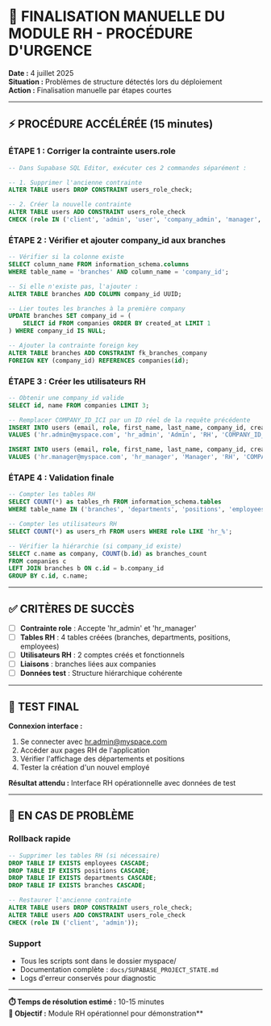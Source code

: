 # 🚨 FINALISATION MANUELLE DU MODULE RH - PROCÉDURE D'URGENCE

**Date :** 4 juillet 2025  
**Situation :** Problèmes de structure détectés lors du déploiement  
**Action :** Finalisation manuelle par étapes courtes  

---

## ⚡ PROCÉDURE ACCÉLÉRÉE (15 minutes)

### **ÉTAPE 1 : Corriger la contrainte users.role**
```sql
-- Dans Supabase SQL Editor, exécuter ces 2 commandes séparément :

-- 1. Supprimer l'ancienne contrainte
ALTER TABLE users DROP CONSTRAINT users_role_check;

-- 2. Créer la nouvelle contrainte
ALTER TABLE users ADD CONSTRAINT users_role_check 
CHECK (role IN ('client', 'admin', 'user', 'company_admin', 'manager', 'hr_admin', 'hr_manager', 'hr_employee', 'employee', 'supplier', 'super_admin'));
```

### **ÉTAPE 2 : Vérifier et ajouter company_id aux branches**
```sql
-- Vérifier si la colonne existe
SELECT column_name FROM information_schema.columns 
WHERE table_name = 'branches' AND column_name = 'company_id';

-- Si elle n'existe pas, l'ajouter :
ALTER TABLE branches ADD COLUMN company_id UUID;

-- Lier toutes les branches à la première company
UPDATE branches SET company_id = (
    SELECT id FROM companies ORDER BY created_at LIMIT 1
) WHERE company_id IS NULL;

-- Ajouter la contrainte foreign key
ALTER TABLE branches ADD CONSTRAINT fk_branches_company 
FOREIGN KEY (company_id) REFERENCES companies(id);
```

### **ÉTAPE 3 : Créer les utilisateurs RH**
```sql
-- Obtenir une company_id valide
SELECT id, name FROM companies LIMIT 3;

-- Remplacer COMPANY_ID_ICI par un ID réel de la requête précédente
INSERT INTO users (email, role, first_name, last_name, company_id, created_at)
VALUES ('hr.admin@myspace.com', 'hr_admin', 'Admin', 'RH', 'COMPANY_ID_ICI', NOW());

INSERT INTO users (email, role, first_name, last_name, company_id, created_at)
VALUES ('hr.manager@myspace.com', 'hr_manager', 'Manager', 'RH', 'COMPANY_ID_ICI', NOW());
```

### **ÉTAPE 4 : Validation finale**
```sql
-- Compter les tables RH
SELECT COUNT(*) as tables_rh FROM information_schema.tables 
WHERE table_name IN ('branches', 'departments', 'positions', 'employees');

-- Compter les utilisateurs RH
SELECT COUNT(*) as users_rh FROM users WHERE role LIKE 'hr_%';

-- Vérifier la hiérarchie (si company_id existe)
SELECT c.name as company, COUNT(b.id) as branches_count
FROM companies c
LEFT JOIN branches b ON c.id = b.company_id
GROUP BY c.id, c.name;
```

---

## ✅ CRITÈRES DE SUCCÈS

- [ ] **Contrainte role** : Accepte 'hr_admin' et 'hr_manager'
- [ ] **Tables RH** : 4 tables créées (branches, departments, positions, employees)  
- [ ] **Utilisateurs RH** : 2 comptes créés et fonctionnels
- [ ] **Liaisons** : branches liées aux companies
- [ ] **Données test** : Structure hiérarchique cohérente

---

## 🎯 TEST FINAL

**Connexion interface :**
1. Se connecter avec hr.admin@myspace.com
2. Accéder aux pages RH de l'application
3. Vérifier l'affichage des départements et positions
4. Tester la création d'un nouvel employé

**Résultat attendu :** Interface RH opérationnelle avec données de test

---

## 🚨 EN CAS DE PROBLÈME

### Rollback rapide
```sql
-- Supprimer les tables RH (si nécessaire)
DROP TABLE IF EXISTS employees CASCADE;
DROP TABLE IF EXISTS positions CASCADE;
DROP TABLE IF EXISTS departments CASCADE;
DROP TABLE IF EXISTS branches CASCADE;

-- Restaurer l'ancienne contrainte
ALTER TABLE users DROP CONSTRAINT users_role_check;
ALTER TABLE users ADD CONSTRAINT users_role_check 
CHECK (role IN ('client', 'admin'));
```

### Support
- Tous les scripts sont dans le dossier myspace/
- Documentation complète : `docs/SUPABASE_PROJECT_STATE.md`
- Logs d'erreur conservés pour diagnostic

---

**⏱️ Temps de résolution estimé :** 10-15 minutes  
**🎯 Objectif :** Module RH opérationnel pour démonstration**
